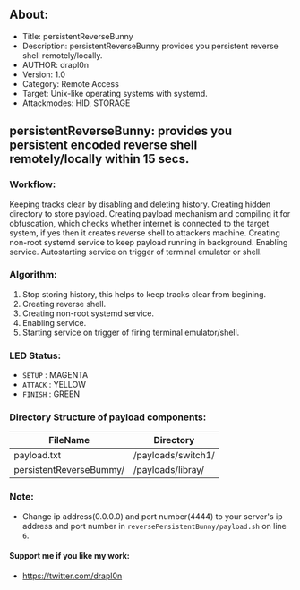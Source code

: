 ## About:
* Title: persistentReverseBunny
* Description: persistentReverseBunny provides you persistent reverse shell remotely/locally.
* AUTHOR: drapl0n
* Version: 1.0
* Category: Remote Access
* Target: Unix-like operating systems with systemd.
* Attackmodes: HID, STORAGE

## persistentReverseBunny: provides you persistent encoded reverse shell remotely/locally within 15 secs.

### Workflow:
Keeping tracks clear by disabling and deleting history. Creating hidden directory to store payload. Creating payload mechanism and compiling it for obfuscation, which checks whether internet is connected to the target system, if yes then it creates reverse shell to attackers machine. Creating non-root systemd service to keep payload running in background. Enabling service. Autostarting service on trigger of terminal emulator or shell. 

### Algorithm:
1. Stop storing history, this helps to keep tracks clear from begining.
2. Creating reverse shell.
3. Creating non-root systemd service.
4. Enabling service.
5. Starting service on trigger of firing terminal emulator/shell.

### LED Status:
* `SETUP`   : MAGENTA
* `ATTACK`  : YELLOW
* `FINISH`  : GREEN

### Directory Structure of payload components:
| FileName                | Directory                     |
| ----------------------- | ----------------------------- |
| payload.txt             | /payloads/switch1/            |
| persistentReverseBummy/ | /payloads/libray/             |

### Note:
* Change ip address(0.0.0.0) and port number(4444) to your server's ip address and port number in `reversePersistentBunny/payload.sh` on line `6`.
#### Support me if you like my work:
* https://twitter.com/drapl0n 
